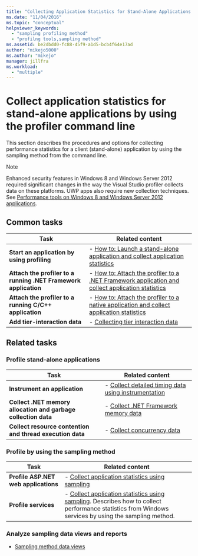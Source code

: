 ```yaml
---
title: "Collecting Application Statistics for Stand-Alone Applications by Using the Profiler Command Line | Microsoft Docs"
ms.date: "11/04/2016"
ms.topic: "conceptual"
helpviewer_keywords:
  - "sampling profiling method"
  - "profilng tools,sampling method"
ms.assetid: be2dbdd0-fc88-45f9-a1d5-bcb4f64e17ad
author: "mikejo5000"
ms.author: "mikejo"
manager: jillfra
ms.workload:
  - "multiple"
---
```

# Collect application statistics for stand-alone applications by using the profiler command line
This section describes the procedures and options for collecting performance statistics for a client (stand-alone) application by using the sampling method from the command line.

> [!NOTE]
> Enhanced security features in Windows 8 and Windows Server 2012 required significant changes in the way the Visual Studio profiler collects data on these platforms. UWP apps also require new collection techniques. See [Performance tools on Windows 8 and Windows Server 2012 applications](../profiling/performance-tools-on-windows-8-and-windows-server-2012-applications.md).

## Common tasks

|Task|Related content|
|----------|---------------------|
|**Start an application by using profiling**|-   [How to: Launch a stand-alone application and collect application statistics](../profiling/how-to-launch-a-stand-alone-app-and-collect-application-statistics.md)|
|**Attach the profiler to a running .NET Framework application**|-   [How to: Attach the profiler to a .NET Framework application and collect application statistics](../profiling/how-to-attach-the-profiler-to-a-dotnet-app-and-collect-application-statistics.md)|
|**Attach the profiler to a running C/C++ application**|-   [How to: Attach the profiler to a native application and collect application statistics](../profiling/how-to-attach-the-profiler-to-a-native-app-and-collect-application-statistics.md)|
|**Add tier-interaction data**|-   [Collecting tier interaction data](../profiling/adding-tier-interaction-data-from-the-command-line.md)|

## Related tasks

### Profile stand-alone applications

|Task|Related content|
|----------|---------------------|
|**Instrument an application**|-   [Collect detailed timing data using instrumentation](../profiling/collecting-detailed-timing-data-for-a-stand-alone-application.md)|
|**Collect .NET memory allocation and garbage collection data**|-   [Collect .NET Framework memory data](../profiling/collecting-dotnet-framework-memory-data-for-stand-alone-applications.md)|
|**Collect resource contention and thread execution data**|-   [Collect concurrency data](../profiling/collecting-concurrency-data-for-stand-alone-applications.md)|

### Profile by using the sampling method

|Task|Related content|
|----------|---------------------|
|**Profile ASP.NET web applications**|-   [Collect application statistics using sampling](../profiling/collecting-application-statistics-for-aspnet-using-the-profiler-sampling-method.md)|
|**Profile services**|-   [Collect application statistics using sampling](../profiling/collecting-application-statistics-for-services-by-using-the-profiler-sampling-method.md). Describes how to collect performance statistics from Windows services by using the sampling method.|

### Analyze sampling data views and reports
- [Sampling method data views](../profiling/profiler-sampling-method-data-views.md)
